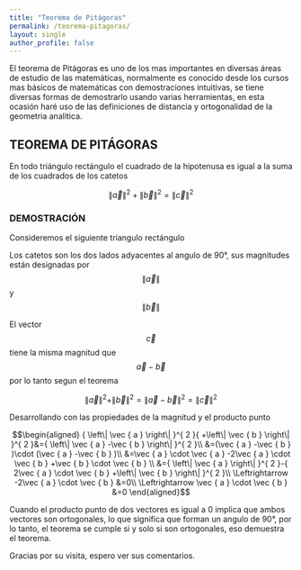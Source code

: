 ```yaml
---
title: "Teorema de Pitágoras"
permalink: /teorema-pitagoras/
layout: single
author_profile: false
---
```


El teorema de Pitágoras es uno de los mas importantes en diversas áreas de estudio de las matemáticas, normalmente es conocido desde los cursos mas básicos de matemáticas con demostraciones intuitivas, se tiene diversas formas de demostrarlo usando varias herramientas, en esta ocasión haré uso de las definiciones de distancia y ortogonalidad de la geometria analitica.

## TEOREMA DE PITÁGORAS

En todo triángulo rectángulo el cuadrado de la hipotenusa es igual a la suma de los cuadrados de los catetos

$${ \left\| \vec { a } \right\| }^{ 2 }+{ \left\| \vec { b } \right\| }^{ 2 }={ \left\| \vec { c } \right\| }^{ 2 }$$

### DEMOSTRACIÓN

Consideremos el siguiente triangulo rectángulo

Los catetos son los dos lados adyacentes al angulo de 90°, sus magnitudes están designadas por $$\left\| \vec { a } \right\|$$ y $$\left\| \vec { b} \right\|$$

El vector $$\vec { c }$$ tiene la misma magnitud que $$\vec { a }-\vec { b}$$ por lo tanto segun el teorema

$${ \left\| \vec { a } \right\| }^{ 2 }{ +\left\| \vec { b } \right\| }^{ 2 }={ \left\| \vec { a } -\vec { b } \right\| }^{ 2 }={ \left\| \vec { c } \right\| }^{ 2 }$$

Desarrollando con las propiedades de la magnitud y el producto punto

$$\begin{aligned}
{ \left\| \vec { a } \right\| }^{ 2 }{ +\left\| \vec { b } \right\| }^{ 2 }&={ \left\| \vec { a } -\vec { b } \right\| }^{ 2 }\\
&=(\vec { a } -\vec { b } )\cdot (\vec { a } -\vec { b } )\\
&=\vec { a } \cdot \vec { a } -2\vec { a } \cdot \vec { b } +\vec { b } \cdot \vec { b } \\
&={ \left\| \vec { a } \right\| }^{ 2 }-{ 2\vec { a } \cdot \vec { b } +\left\| \vec { b } \right\| }^{ 2 }\\
\Leftrightarrow -2\vec { a } \cdot \vec { b } &=0\\
\Leftrightarrow \vec { a } \cdot \vec { b } &=0
\end{aligned}$$

Cuando el producto punto de dos vectores es igual a 0 implica que ambos vectores son ortogonales, lo que significa que forman un angulo de 90°, por lo tanto, el teorema se cumple si y solo si son ortogonales, eso demuestra el teorema.

Gracias por su visita, espero ver sus comentarios.
